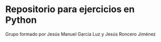 # Repositorio para ejercicios en Python
Grupo formado por Jesús Manuel García Luz y Jesús Roncero Jiménez

